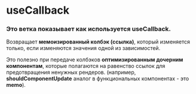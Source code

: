 # useCallback

### Это ветка показывает как используется useCallback.
Возвращает **мемоизированный колбэк (ссылка)**, который изменяется только, если изменяются значения одной из зависимостей.

Это полезно при передаче колбэков **оптимизированным дочерним компонентам**, которые полагаются на равенство ссылок для предотвращения ненужных рендеров.
(например, **shouldComponentUpdate** аналог в функциональных компонентах - это **memo**).
